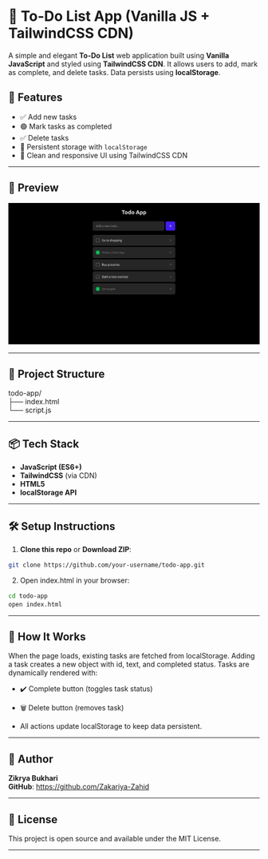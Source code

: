 # 📝 To-Do List App (Vanilla JS + TailwindCSS CDN)

A simple and elegant **To-Do List** web application built using **Vanilla JavaScript** and styled using **TailwindCSS CDN**. It allows users to add, mark as complete, and delete tasks. Data persists using **localStorage**.

## 🚀 Features

- ✅ Add new tasks
- 🟢 Mark tasks as completed
- ✅ Delete tasks
- 💾 Persistent storage with `localStorage`
- 🎨 Clean and responsive UI using TailwindCSS CDN

---

## 📸 Preview

![alt text](image-1.png)

---

## 📁 Project Structure

todo-app/<br>
├── index.html<br>
└── script.js


---

## 📦 Tech Stack

- **JavaScript (ES6+)**
- **TailwindCSS** (via CDN)
- **HTML5**
- **localStorage API**

---

## 🛠️ Setup Instructions

1. **Clone this repo** or **Download ZIP**:

```bash
git clone https://github.com/your-username/todo-app.git
```
2. Open index.html in your browser:
```bash
cd todo-app
open index.html
```
---
## 🧠 How It Works
When the page loads, existing tasks are fetched from localStorage.
Adding a task creates a new object with id, text, and completed status.
Tasks are dynamically rendered with:

- ✔️ Complete button (toggles task status)

- 🗑️ Delete button (removes task)

- All actions update localStorage to keep data persistent.

---

## 🙌 Author
**Zikrya Bukhari**<br>
**GitHub**: https://github.com/Zakariya-Zahid

---

## 📄 License
This project is open source and available under the MIT License.

---